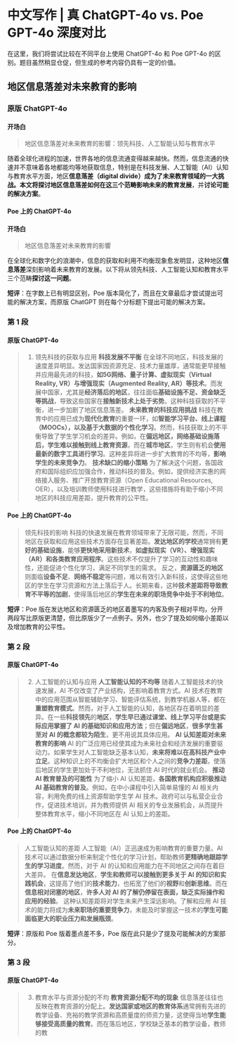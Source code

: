 # 中文写作 | 真 ChatGPT-4o vs. Poe GPT-4o 深度对比

在这里，我们将尝试比较在不同平台上使用 ChatGPT-4o 和 Poe GPT-4o 的区别。题目虽然稍显仓促，但生成的参考内容仍具有一定的价值。

## 地区信息落差对未来教育的影响

### 原版 ChatGPT-4o

#### 开场白

> 地区信息落差对未来教育的影響：领先科技、人工智能认知与教育水平

随着全球化进程的加速，世界各地的信息流通变得越来越快。然而，信息流通的快速并不意味着各地都能均等地获取信息，特别是在科技发展、人工智能（AI）认知与教育水平方面，地区**信息落差（digital divide）**成为了未来教育领域的一大挑战。本文将探讨地区信息落差如何在**这三个范畴影响未来的教育发展**，并**讨论可能的解决方案**。

#### Poe 上的 ChatGPT-4o

#### 开场白

> 地区信息落差对未来教育的影響

在全球化和数字化的浪潮中，信息的获取和利用不均衡现象愈发明显，这种地区**信息落差**深刻影响着未来教育的发展。以下将从领先科技、人工智能认知和教育水平三个范畴**探讨这一问题**。

**短评**：在字数上已有明显区别，Poe 版本简化了，而且在文章最后才尝试提出可能的解决方案，而原版 ChatGPT 则在每个分标题下提出可能的解决方案。

### 第 1 段

#### 原版 ChatGPT-4o

> 1. 领先科技的获取与应用
> **科技发展不平衡**
> 在全球不同地区，科技发展的速度差异明显。发达国家因资源充足、技术力量雄厚，通常能更早接触并应用最先进的科技，**如5G网络、量子计算、虚拟现实（Virtual Reality, VR）与增强现实（Augmented Reality, AR）等技术**。而发展中国家，尤其是**经济落后的地区**，往往面临**基础设施不足、资金缺乏等挑战**，导致这些国家在**接触新技术上处于劣势**。这种科技获取的不平衡，进一步加剧了地区信息落差。
> **未来教育的科技应用挑战**
> 科技在教育中的应用已成为**现代化教育**的重要一环，如**智能学习平台、线上课程（MOOCs），以及基于大数据的个性化学习**。然而，科技获取上的不平衡导致了学生学习机会的差异。例如，在**偏远地区，网络基础设施落后，学生难以接触到线上教育资源**，而在**城市地区**，学生则有机会**使用最新的数字工具进行学习**。这种差异将进一步扩大教育的不均等，**影响学生的未来竞争力**。
> **技术缺口的缩小策略**
> 为了解决这个问题，各国政府和国际组织应加强合作，推动科技的普及。例如，提供经济实惠的网络接入服务、推广开放教育资源（Open Educational Resources, OER），以及培训教师使用科技进行教学，这些措施将有助于缩小不同地区的科技应用差距，提升教育的公平性。

#### Poe 上的 ChatGPT-4o

> 领先科技的影响
> 科技的快速发展在教育领域带来了无限可能，然而，不同地区在获取和应用这些技术方面存在显著差距。**发达地区的学校**通常拥有**更好的基础设施**，能够**更快地采用新技术**，**如虚拟现实（VR）、增强现实（AR）和各类教育应用程序**。这些技术不仅提升了学习的互动性和趣味性，还能促进个性化学习，满足不同学生的需求。
> 反之，**资源匮乏的地区**则面临**设备不足**、**网络不稳定**等问题，难以有效引入新科技，这使得这些地区的学生在学习资源和方法上落后于人。长期来看，这种**技术差距将导致教育不平等的加剧**，使得落后地区的**学生在未来的职场竞争中处于不利地位**。

**短评**：Poe 版在发达地区和资源匮乏的地区着墨写的内客及例子相对平均，分开两段写比原版更清楚，但比原版少了一点例子。另外，也少了提及如何缩小差距以及增加教育的公平性。

### 第 2 段

#### 原版 ChatGPT-4o

> 2. 人工智能的认知与应用
> **人工智能认知的不均等**
> 随着人工智能技术的快速发展，AI 不仅改变了产业结构，还影响着教育方式。AI 技术在教育中的应用范围从智能辅助学习、智能评估系统，到教学机器人等，都在**重塑教育模式**。然而，对于人工智能的认知，各地区存在着明显的差异。在一些**科技领先**的**地区**，**学生早已通过课堂、线上学习平台或是实际应用掌握了 AI 的基础知识和应用方法**；但在**偏远地区**，**很多学生甚至对 AI 的概念都较为陌生**，更不用说其具体应用。
> **AI 认知差距对未来教育的影响**
> AI 的广泛应用已经使其成为未来社会和经济发展的重要驱动力。如果学生对人工智能缺乏基本认知，**未来将难以在高科技产业中立足**。这种知识上的不均衡会扩大地区和个人之间的**竞争力差距**，使落后地区的学生更加处于不利地位，无法抓住 AI 时代的就业机会。
> **推动 AI 教育普及的可能性**
> 为了缩小 AI 认知差距，**各国教育机构应积极推动 AI 基础教育的普及**。例如，在中小课程中引入简单易懂的 AI 相关内容，利用免费的线上资源帮助学生学 AI 技术。政府可以与私营企业合作，促进技术培训，并为教师提供 AI 相关的专业发展机会，从而提升整体教育水平，缩小不同地区在 AI 认知上的差距。

#### Poe 上的 ChatGPT-4o

> 人工智能认知的差距
> 人工智能（AI）正迅速成为影响教育的重要力量。AI 技术可以通过数据分析来制定个性化的学习计划，帮助教师**更精确地跟踪学生的学习进度**。然而，对于 AI 的认知和应用能力在不同地区之间存在着巨大差异。
> 在**信息发达地区**，**学生和教师可以接触到更多关于 AI 的知识和实践机会**，这提高了他们的**技术能力**，也拓宽了他们的**视野**和**创新思维**。而在**信息相对闭塞的地区**，**许多人对 AI 的了解仍停留在表面，缺乏实际操作和应用的经验**。
> 这种认知差距将对学生未来产生深远影响。了解和应用 AI 技术的能力将成为**未来职场的重要竞争力**，未能及时掌握这一技术的**学生可能面临更大的职业压力和发展瓶颈**。

**短评**：原版和 Poe 版着墨点差不多，Poe 版在此只是少了提及可能解决的方案部分。

### 第 3 段

#### 原版 ChatGPT-4o

> 3. 教育水平与资源分配的不均
> **教育资源分配不均的现象**
> 信息落差往往也反映在教育资源的分配上。**发达国家或地区的教育体系**通常拥有先进的教学设备、充裕的教学资源和高质量度的师资力量，这使得当地**学生能够接受高质量的教育**。而在落后地区，学校缺乏基本的教学设备，教师的教